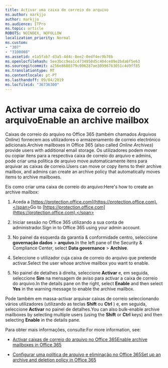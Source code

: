 ```yaml
---
title: Activar uma caixa de correio do arquivo
ms.author: markjjo
author: markjjo
ms.audience: ITPro
ms.topic: article
ROBOTS: NOINDEX, NOFOLLOW
localization_priority: Normal
ms.custom:
- "307"
- "3100008"
ms.assetid: e1a5fab7-d3a5-4d4c-8ee2-0edf4ec9b76b
ms.openlocfilehash: 5ee3bcc9ea1c4734958d5c404ce89e2bda6f5e63
ms.sourcegitcommit: a256e8680379c006287ae30996763051c4d9ff85
ms.translationtype: MT
ms.contentlocale: pt-PT
ms.lasthandoff: 09/04/2019
ms.locfileid: "36736300"
---
```

# <a name="enable-an-archive-mailbox"></a><span data-ttu-id="39a22-102">Activar uma caixa de correio do arquivo</span><span class="sxs-lookup"><span data-stu-id="39a22-102">Enable an archive mailbox</span></span>

<span data-ttu-id="39a22-103">Caixas de correio do arquivo no Office 365 (também chamados *Arquivos Online*) fornecem aos utilizadores o armazenamento de correio electrónico adicionais.</span><span class="sxs-lookup"><span data-stu-id="39a22-103">Archive mailboxes in Office 365 (also called  *Online Archives*) provide users with additional email storage.</span></span> <span data-ttu-id="39a22-104">Os utilizadores podem mover ou copiar itens para a respectiva caixa de correio do arquivo e admins, pode criar uma política de arquivo move automaticamente itens para arquivar as caixas de correio.</span><span class="sxs-lookup"><span data-stu-id="39a22-104">Users can move or copy items to their archive mailbox, and admins can create an archive policy that automatically moves items to archive mailboxes.</span></span>
  
<span data-ttu-id="39a22-105">Eis como criar uma caixa de correio do arquivo:</span><span class="sxs-lookup"><span data-stu-id="39a22-105">Here's how to create an archive mailbox:</span></span>
  
1. <span data-ttu-id="39a22-106">Aceda a [https://protection.office.com](https://protection.office.com).</span><span class="sxs-lookup"><span data-stu-id="39a22-106">Go to [https://protection.office.com](https://protection.office.com).</span></span>

2. <span data-ttu-id="39a22-107">Iniciar sessão no Office 365 utilizando a sua conta de administrador.</span><span class="sxs-lookup"><span data-stu-id="39a22-107">Sign in to Office 365 using your admin account.</span></span>

3. <span data-ttu-id="39a22-108">No painel da esquerda da garantia &amp; conformidade centro, seleccione **governação dados** \> **arquivo**.</span><span class="sxs-lookup"><span data-stu-id="39a22-108">In the left pane of the Security &amp; Compliance Center, select **Data governance** \> **Archive**.</span></span>

4. <span data-ttu-id="39a22-109">Seleccione o utilizador cuja caixa de correio do arquivo que pretende activar.</span><span class="sxs-lookup"><span data-stu-id="39a22-109">Select the user whose archive mailbox you want to enable.</span></span>

5. <span data-ttu-id="39a22-110">No painel de detalhes à direita, seleccione **Activar** e, em seguida, seleccione **Sim** na mensagem de aviso para activar a caixa de correio do arquivo.</span><span class="sxs-lookup"><span data-stu-id="39a22-110">In the details pane on the right, select **Enable** and then select **Yes** in the warning message to enable the archive mailbox.</span></span>

<span data-ttu-id="39a22-111">Pode também em massa-activar arquivar caixas de correio seleccionando vários utilizadores (utilizando as teclas **Shift** ou **Ctrl** ) e, em seguida, seleccione **Activar** no painel de detalhes.</span><span class="sxs-lookup"><span data-stu-id="39a22-111">You can also bulk-enable archive mailboxes by selecting multiple users (using the **Shift** or **Ctrl** keys) and then selecting **Enable** in the details pane.</span></span>
  
<span data-ttu-id="39a22-112">Para obter mais informações, consulte:</span><span class="sxs-lookup"><span data-stu-id="39a22-112">For more information, see:</span></span>
  
- [<span data-ttu-id="39a22-113">Activar caixas de correio do arquivo no Office 365</span><span class="sxs-lookup"><span data-stu-id="39a22-113">Enable archive mailboxes in Office 365</span></span>](https://docs.microsoft.com/office365/securitycompliance/enable-archive-mailboxes)

- [<span data-ttu-id="39a22-114">Configurar uma política de arquivo e eliminação no Office 365</span><span class="sxs-lookup"><span data-stu-id="39a22-114">Set up an archive and deletion policy in Office 365</span></span>](https://docs.microsoft.com//office365/securitycompliance/set-up-an-archive-and-deletion-policy-for-mailboxes)
